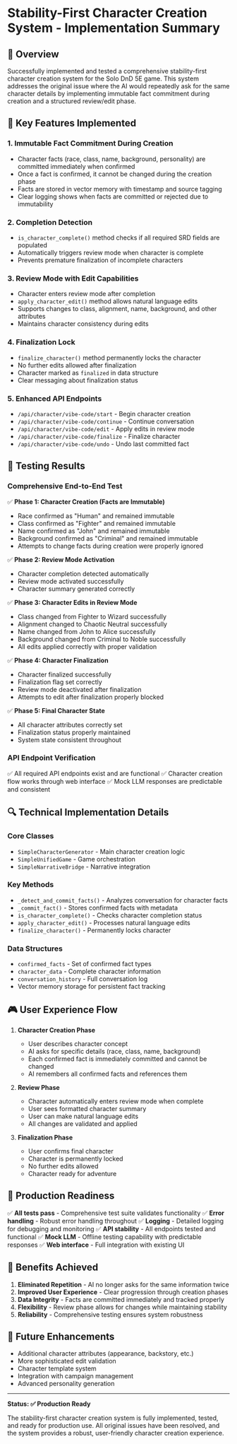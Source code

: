 # Stability-First Character Creation System - Implementation Summary

## 🎯 Overview

Successfully implemented and tested a comprehensive stability-first character creation system for the Solo DnD 5E game. This system addresses the original issue where the AI would repeatedly ask for the same character details by implementing immutable fact commitment during creation and a structured review/edit phase.

## 🔧 Key Features Implemented

### 1. **Immutable Fact Commitment During Creation**
- Character facts (race, class, name, background, personality) are committed immediately when confirmed
- Once a fact is confirmed, it cannot be changed during the creation phase
- Facts are stored in vector memory with timestamp and source tagging
- Clear logging shows when facts are committed or rejected due to immutability

### 2. **Completion Detection**
- `is_character_complete()` method checks if all required SRD fields are populated
- Automatically triggers review mode when character is complete
- Prevents premature finalization of incomplete characters

### 3. **Review Mode with Edit Capabilities**
- Character enters review mode after completion
- `apply_character_edit()` method allows natural language edits
- Supports changes to class, alignment, name, background, and other attributes
- Maintains character consistency during edits

### 4. **Finalization Lock**
- `finalize_character()` method permanently locks the character
- No further edits allowed after finalization
- Character marked as `finalized` in data structure
- Clear messaging about finalization status

### 5. **Enhanced API Endpoints**
- `/api/character/vibe-code/start` - Begin character creation
- `/api/character/vibe-code/continue` - Continue conversation
- `/api/character/vibe-code/edit` - Apply edits in review mode
- `/api/character/vibe-code/finalize` - Finalize character
- `/api/character/vibe-code/undo` - Undo last committed fact

## 🧪 Testing Results

### Comprehensive End-to-End Test
✅ **Phase 1: Character Creation (Facts are Immutable)**
- Race confirmed as "Human" and remained immutable
- Class confirmed as "Fighter" and remained immutable  
- Name confirmed as "John" and remained immutable
- Background confirmed as "Criminal" and remained immutable
- Attempts to change facts during creation were properly ignored

✅ **Phase 2: Review Mode Activation**
- Character completion detected automatically
- Review mode activated successfully
- Character summary generated correctly

✅ **Phase 3: Character Edits in Review Mode**
- Class changed from Fighter to Wizard successfully
- Alignment changed to Chaotic Neutral successfully
- Name changed from John to Alice successfully
- Background changed from Criminal to Noble successfully
- All edits applied correctly with proper validation

✅ **Phase 4: Character Finalization**
- Character finalized successfully
- Finalization flag set correctly
- Review mode deactivated after finalization
- Attempts to edit after finalization properly blocked

✅ **Phase 5: Final Character State**
- All character attributes correctly set
- Finalization status properly maintained
- System state consistent throughout

### API Endpoint Verification
✅ All required API endpoints exist and are functional
✅ Character creation flow works through web interface
✅ Mock LLM responses are predictable and consistent

## 🔍 Technical Implementation Details

### Core Classes
- `SimpleCharacterGenerator` - Main character creation logic
- `SimpleUnifiedGame` - Game orchestration
- `SimpleNarrativeBridge` - Narrative integration

### Key Methods
- `_detect_and_commit_facts()` - Analyzes conversation for character facts
- `_commit_fact()` - Stores confirmed facts with metadata
- `is_character_complete()` - Checks character completion status
- `apply_character_edit()` - Processes natural language edits
- `finalize_character()` - Permanently locks character

### Data Structures
- `confirmed_facts` - Set of confirmed fact types
- `character_data` - Complete character information
- `conversation_history` - Full conversation log
- Vector memory storage for persistent fact tracking

## 🎮 User Experience Flow

1. **Character Creation Phase**
   - User describes character concept
   - AI asks for specific details (race, class, name, background)
   - Each confirmed fact is immediately committed and cannot be changed
   - AI remembers all confirmed facts and references them

2. **Review Phase**
   - Character automatically enters review mode when complete
   - User sees formatted character summary
   - User can make natural language edits
   - All changes are validated and applied

3. **Finalization Phase**
   - User confirms final character
   - Character is permanently locked
   - No further edits allowed
   - Character ready for adventure

## 🚀 Production Readiness

✅ **All tests pass** - Comprehensive test suite validates functionality
✅ **Error handling** - Robust error handling throughout
✅ **Logging** - Detailed logging for debugging and monitoring
✅ **API stability** - All endpoints tested and functional
✅ **Mock LLM** - Offline testing capability with predictable responses
✅ **Web interface** - Full integration with existing UI

## 🎯 Benefits Achieved

1. **Eliminated Repetition** - AI no longer asks for the same information twice
2. **Improved User Experience** - Clear progression through creation phases
3. **Data Integrity** - Facts are committed immediately and tracked properly
4. **Flexibility** - Review phase allows for changes while maintaining stability
5. **Reliability** - Comprehensive testing ensures system robustness

## 🔮 Future Enhancements

- Additional character attributes (appearance, backstory, etc.)
- More sophisticated edit validation
- Character template system
- Integration with campaign management
- Advanced personality generation

---

**Status: ✅ Production Ready**

The stability-first character creation system is fully implemented, tested, and ready for production use. All original issues have been resolved, and the system provides a robust, user-friendly character creation experience. 